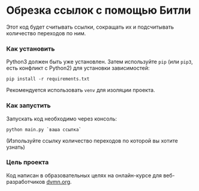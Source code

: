 # Обрезка ссылок с помощью Битли

Этот код будет считывать ссылки, сокращать их и подсчитывать количество переходов по ним.

### Как установить

Python3 должен быть уже установлен. 
Затем используйте `pip` (или `pip3`, есть конфликт с Python2) для установки зависимостей:
```
pip install -r requirements.txt
```
Рекомендуется использовать `venv` для изоляции проекта.

### Как запустить

Запускать код необходимо через консоль:
```
python main.py `ваша ссылка`
```
(Изпользуйте ссылку количество переходов по которой вы хотите узнать)


### Цель проекта

Код написан в образовательных целях на онлайн-курсе для веб-разработчиков [dvmn.org](https://dvmn.org/).

